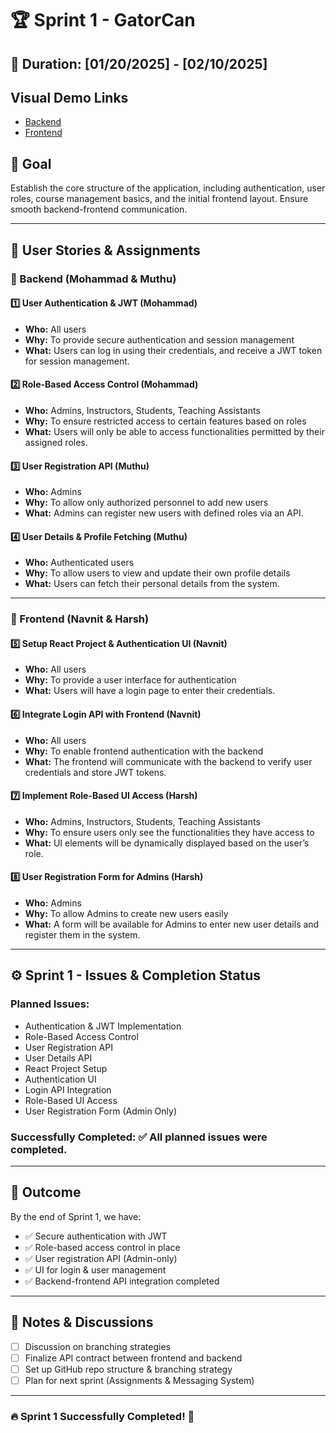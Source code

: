 # 🏆 Sprint 1 - GatorCan

## 📅 Duration: [01/20/2025] - [02/10/2025]

## Visual Demo Links
- [Backend](https://drive.google.com/file/d/1izfWzIRqQzYru6UtwQtQb5mZ8EN1Hd3_/view?usp=sharing)
- [Frontend](https://drive.google.com/file/d/1oA1x6nKK5xaCnk7OiqgrPVOJlzpUx9mM/view?usp=sharing)

## 🎯 Goal
Establish the core structure of the application, including authentication, user roles, course management basics, and the initial frontend layout. Ensure smooth backend-frontend communication.

---

## 📌 User Stories & Assignments

### **🔹 Backend (Mohammad & Muthu)**

#### **1️⃣ User Authentication & JWT (Mohammad)**
- **Who:** All users
- **Why:** To provide secure authentication and session management
- **What:** Users can log in using their credentials, and receive a JWT token for session management.

#### **2️⃣ Role-Based Access Control (Mohammad)**
- **Who:** Admins, Instructors, Students, Teaching Assistants
- **Why:** To ensure restricted access to certain features based on roles
- **What:** Users will only be able to access functionalities permitted by their assigned roles.

#### **3️⃣ User Registration API (Muthu)**
- **Who:** Admins
- **Why:** To allow only authorized personnel to add new users
- **What:** Admins can register new users with defined roles via an API.

#### **4️⃣ User Details & Profile Fetching (Muthu)**
- **Who:** Authenticated users
- **Why:** To allow users to view and update their own profile details
- **What:** Users can fetch their personal details from the system.

---

### **🔹 Frontend (Navnit & Harsh)**

#### **5️⃣ Setup React Project & Authentication UI (Navnit)**
- **Who:** All users
- **Why:** To provide a user interface for authentication
- **What:** Users will have a login page to enter their credentials.

#### **6️⃣ Integrate Login API with Frontend (Navnit)**
- **Who:** All users
- **Why:** To enable frontend authentication with the backend
- **What:** The frontend will communicate with the backend to verify user credentials and store JWT tokens.

#### **7️⃣ Implement Role-Based UI Access (Harsh)**
- **Who:** Admins, Instructors, Students, Teaching Assistants
- **Why:** To ensure users only see the functionalities they have access to
- **What:** UI elements will be dynamically displayed based on the user’s role.

#### **8️⃣ User Registration Form for Admins (Harsh)**
- **Who:** Admins
- **Why:** To allow Admins to create new users easily
- **What:** A form will be available for Admins to enter new user details and register them in the system.

---

## ⚙️ **Sprint 1 - Issues & Completion Status**
### **Planned Issues:**
- Authentication & JWT Implementation
- Role-Based Access Control
- User Registration API
- User Details API
- React Project Setup
- Authentication UI
- Login API Integration
- Role-Based UI Access
- User Registration Form (Admin Only)

### **Successfully Completed:** ✅ All planned issues were completed.

---

## 🚀 Outcome
By the end of Sprint 1, we have:
- ✅ Secure authentication with JWT
- ✅ Role-based access control in place
- ✅ User registration API (Admin-only)
- ✅ UI for login & user management
- ✅ Backend-frontend API integration completed

---

## 💚 Notes & Discussions
- [ ] Discussion on branching strategies
- [ ] Finalize API contract between frontend and backend
- [ ] Set up GitHub repo structure & branching strategy
- [ ] Plan for next sprint (Assignments & Messaging System)

---

### 🔥 Sprint 1 Successfully Completed! 🚀

